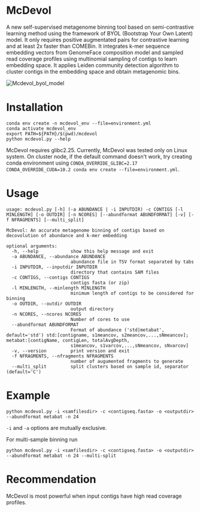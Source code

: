 # McDevol
A new self-supervised metagenome binning tool based on semi-contrastive learning method using the framework of BYOL (Bootstrap Your Own Latent) model. It only requires positive augmentated pairs for contrastive learning and at least 2x faster than COMEBin. It integrates k-mer sequence embedding vectors from GenomeFace composition model and sampled read coverage profiles using multinomial sampling of contigs to learn embedding space. It applies Leiden community detection algorithm to cluster contigs in the embedding space and obtain metagenomic bins.

![Mcdevol_byol_model](https://github.com/user-attachments/assets/28ac2eb9-6545-4824-aa07-6d98b33d9ac0)

# Installation
    conda env create -n mcdevol_env --file=environment.yml
    conda activate mcdevol_env
    export PATH=${PATH}/$(pwd)/mcdevol
    python mcdevol.py --help

McDevol requires glibc2.25. Currently, McDevol was tested only on Linux system. On cluster node, if the default command doesn't work, try creating conda environment using `CONDA_OVERRIDE_GLIBC=2.17 CONDA_OVERRIDE_CUDA=10.2 conda env create --file=environment.yml`.

# Usage
```
usage: mcdevol.py [-h] (-a ABUNDANCE | -i INPUTDIR) -c CONTIGS [-l MINLENGTH] [-o OUTDIR] [-n NCORES] [--abundformat ABUNDFORMAT] [-v] [-f NFRAGMENTS] [--multi_split]                      
                                                                                                                                                                                         
McDevol: An accurate metagenome binning of contigs based on decovolution of abundance and k-mer embedding                                                                                
                                                                                                                                                                                         
optional arguments:                                                                                                                                                                      
  -h, --help            show this help message and exit                                                                                                                                  
  -a ABUNDANCE, --abundance ABUNDANCE                                                                                                                                                    
                        abundance file in TSV format separated by tabs                                                                                                                   
  -i INPUTDIR, --inputdir INPUTDIR                                                                                                                                                       
                        directory that contains SAM files                                                                                                                                
  -c CONTIGS, --contigs CONTIGS                                                                                                                                                          
                        contigs fasta (or zip)                                                                                                                                           
  -l MINLENGTH, --minlength MINLENGTH                                                                                                                                                    
                        minimum length of contigs to be considered for binning
  -o OUTDIR, --outdir OUTDIR
                        output directory
  -n NCORES, --ncores NCORES
                        Number of cores to use
  --abundformat ABUNDFORMAT
                        Format of abundance ('std|metabat', default='std') std:[contigname, s1meancov, s2meancov,...,sNmeancov]; metabat:[contigName, contigLen, totalAvgDepth,
                        s1meancov, s1varcov,...,sNmeancov, sNvarcov]
  -v, --version         print version and exit
  -f NFRAGMENTS, --nfragments NFRAGMENTS
                        number of augumented fragments to generate
  --multi_split         split clusters based on sample id, separator (default='C')
```

# Example
    python mcdevol.py -i <samfilesdir> -c <contigseq.fasta> -o <outputdir> --abundformat metabat -n 24

`-i` and `-a` options are mutually exclusive.

For multi-sample binning run

    python mcdevol.py -i <samfilesdir> -c <contigseq.fasta> -o <outputdir> --abundformat metabat -n 24 --multi-split


# Recommendation
McDevol is most powerful when input contigs have high read coverage profiles.
